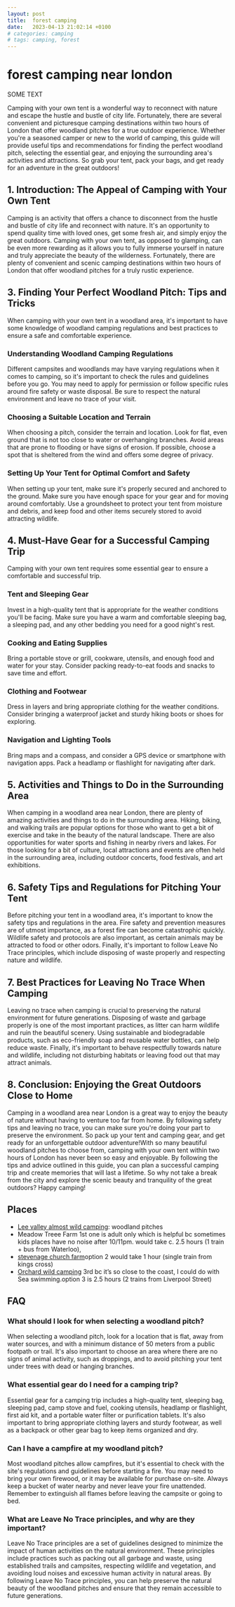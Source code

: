 ```yaml
---
layout: post
title:  forest camping
date:   2023-04-13 21:02:14 +0100
# categories: camping
# tags: camping, forest
---
```

# forest camping near london

SOME TEXT

Camping with your own tent is a wonderful way to reconnect with nature and escape the hustle and bustle of city life. Fortunately, there are several convenient and picturesque camping destinations within two hours of London that offer woodland pitches for a true outdoor experience. Whether you're a seasoned camper or new to the world of camping, this guide will provide useful tips and recommendations for finding the perfect woodland pitch, selecting the essential gear, and enjoying the surrounding area's activities and attractions. So grab your tent, pack your bags, and get ready for an adventure in the great outdoors!

## 1. Introduction: The Appeal of Camping with Your Own Tent

Camping is an activity that offers a chance to disconnect from the hustle and bustle of city life and reconnect with nature. It's an opportunity to spend quality time with loved ones, get some fresh air, and simply enjoy the great outdoors. Camping with your own tent, as opposed to glamping, can be even more rewarding as it allows you to fully immerse yourself in nature and truly appreciate the beauty of the wilderness. Fortunately, there are plenty of convenient and scenic camping destinations within two hours of London that offer woodland pitches for a truly rustic experience.

## 3. Finding Your Perfect Woodland Pitch: Tips and Tricks

When camping with your own tent in a woodland area, it's important to have some knowledge of woodland camping regulations and best practices to ensure a safe and comfortable experience.

### Understanding Woodland Camping Regulations

Different campsites and woodlands may have varying regulations when it comes to camping, so it's important to check the rules and guidelines before you go. You may need to apply for permission or follow specific rules around fire safety or waste disposal. Be sure to respect the natural environment and leave no trace of your visit.

### Choosing a Suitable Location and Terrain

When choosing a pitch, consider the terrain and location. Look for flat, even ground that is not too close to water or overhanging branches. Avoid areas that are prone to flooding or have signs of erosion. If possible, choose a spot that is sheltered from the wind and offers some degree of privacy.

### Setting Up Your Tent for Optimal Comfort and Safety

When setting up your tent, make sure it's properly secured and anchored to the ground. Make sure you have enough space for your gear and for moving around comfortably. Use a groundsheet to protect your tent from moisture and debris, and keep food and other items securely stored to avoid attracting wildlife.

## 4. Must-Have Gear for a Successful Camping Trip

Camping with your own tent requires some essential gear to ensure a comfortable and successful trip.

### Tent and Sleeping Gear

Invest in a high-quality tent that is appropriate for the weather conditions you'll be facing. Make sure you have a warm and comfortable sleeping bag, a sleeping pad, and any other bedding you need for a good night's rest.

### Cooking and Eating Supplies

Bring a portable stove or grill, cookware, utensils, and enough food and water for your stay. Consider packing ready-to-eat foods and snacks to save time and effort.

### Clothing and Footwear

Dress in layers and bring appropriate clothing for the weather conditions. Consider bringing a waterproof jacket and sturdy hiking boots or shoes for exploring.

### Navigation and Lighting Tools

Bring maps and a compass, and consider a GPS device or smartphone with navigation apps. Pack a headlamp or flashlight for navigating after dark.

## 5. Activities and Things to Do in the Surrounding Area

When camping in a woodland area near London, there are plenty of amazing activities and things to do in the surrounding area. Hiking, biking, and walking trails are popular options for those who want to get a bit of exercise and take in the beauty of the natural landscape. There are also opportunities for water sports and fishing in nearby rivers and lakes. For those looking for a bit of culture, local attractions and events are often held in the surrounding area, including outdoor concerts, food festivals, and art exhibitions.

## 6. Safety Tips and Regulations for Pitching Your Tent

Before pitching your tent in a woodland area, it's important to know the safety tips and regulations in the area. Fire safety and prevention measures are of utmost importance, as a forest fire can become catastrophic quickly. Wildlife safety and protocols are also important, as certain animals may be attracted to food or other odors. Finally, it's important to follow Leave No Trace principles, which include disposing of waste properly and respecting nature and wildlife.

## 7. Best Practices for Leaving No Trace When Camping

Leaving no trace when camping is crucial to preserving the natural environment for future generations. Disposing of waste and garbage properly is one of the most important practices, as litter can harm wildlife and ruin the beautiful scenery. Using sustainable and biodegradable products, such as eco-friendly soap and reusable water bottles, can help reduce waste. Finally, it's important to behave respectfully towards nature and wildlife, including not disturbing habitats or leaving food out that may attract animals.

## 8. Conclusion: Enjoying the Great Outdoors Close to Home

Camping in a woodland area near London is a great way to enjoy the beauty of nature without having to venture too far from home. By following safety tips and leaving no trace, you can make sure you're doing your part to preserve the environment. So pack up your tent and camping gear, and get ready for an unforgettable outdoor adventure!With so many beautiful woodland pitches to choose from, camping with your own tent within two hours of London has never been so easy and enjoyable. By following the tips and advice outlined in this guide, you can plan a successful camping trip and create memories that will last a lifetime. So why not take a break from the city and explore the scenic beauty and tranquility of the great outdoors? Happy camping!
        

## Places

- <a href="https://www.visitleevalley.org.uk/lee-valley-almost-wild-campsite">Lee valley almost wild camping</a>: woodland pitches
- Meadow Treee Farm <a href="https://www.pitchup.com/campsites/England/South_East/Hampshire/Romsey/meadow_tree_farm/"></a>1st one is adult only which is helpful bc sometimes kids places have no noise after 10/11pm. would take c. 2.5 hours (1 train + bus from Waterloo),  
-  <a href="https://www.pitchup.com/campsites/England/Central/Hertfordshire/stevenage/church-farm___/">stevenage church farm</a>option 2 would take 1 hour (single train from kings cross)
- <a href="https://www.pitchup.com/campsites/England/East_Anglia/Suffolk/Saxmundham/orchard_wild_camping/">Orchard wild camping</a> 3rd bc it’s so close to the coast, I could do with Sea swimming.option 3 is 2.5 hours (2 trains from Liverpool Street) 


    

## FAQ


### What should I look for when selecting a woodland pitch?

When selecting a woodland pitch, look for a location that is flat, away from water sources, and with a minimum distance of 50 meters from a public footpath or trail. It's also important to choose an area where there are no signs of animal activity, such as droppings, and to avoid pitching your tent under trees with dead or hanging branches.
### What essential gear do I need for a camping trip?

Essential gear for a camping trip includes a high-quality tent, sleeping bag, sleeping pad, camp stove and fuel, cooking utensils, headlamp or flashlight, first aid kit, and a portable water filter or purification tablets. It's also important to bring appropriate clothing layers and sturdy footwear, as well as a backpack or other gear bag to keep items organized and dry.

### Can I have a campfire at my woodland pitch?

Most woodland pitches allow campfires, but it's essential to check with the site's regulations and guidelines before starting a fire. You may need to bring your own firewood, or it may be available for purchase on-site. Always keep a bucket of water nearby and never leave your fire unattended. Remember to extinguish all flames before leaving the campsite or going to bed.

### What are Leave No Trace principles, and why are they important?

Leave No Trace principles are a set of guidelines designed to minimize the impact of human activities on the natural environment. These principles include practices such as packing out all garbage and waste, using established trails and campsites, respecting wildlife and vegetation, and avoiding loud noises and excessive human activity in natural areas. By following Leave No Trace principles, you can help preserve the natural beauty of the woodland pitches and ensure that they remain accessible to future generations.
   